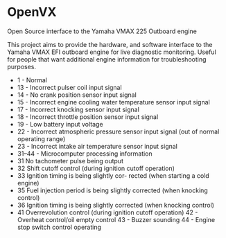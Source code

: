 # OpenVX
Open Source interface to the Yamaha VMAX 225 Outboard engine


This project aims to provide the hardware, and software interface to the Yamaha VMAX EFI outboard engine for live diagnostic monitoring.  Useful for people that want additional engine information for troubleshooting purposes.


* 1 - Normal
* 13 - Incorrect pulser coil input signal
* 14 - No crank position sensor input signal
* 15 - Incorrect engine cooling water temperature sensor input signal
* 17 - Incorrect knocking sensor input signal
* 18 - Incorrect throttle position sensor input signal
* 19 - Low battery input voltage
* 22 - Incorrect atmospheric pressure sensor input signal (out of normal operating range)
* 23 - Incorrect intake air temperature sensor input signal
* 31–44 - Microcomputer processing information
* 31 No tachometer pulse being output
* 32 Shift cutoff control (during ignition cutoff operation)
* 33 Ignition timing is being slightly cor- rected (when starting a cold engine)
* 35
Fuel injection period is being slightly corrected (when knocking control)
* 36 
Ignition timing is being slightly corrected (when knocking control)
* 41
Overrevolution control (during ignition cutoff operation)
42 - Overheat control/oil empty control
43 - Buzzer sounding
44 - Engine stop switch control operating

